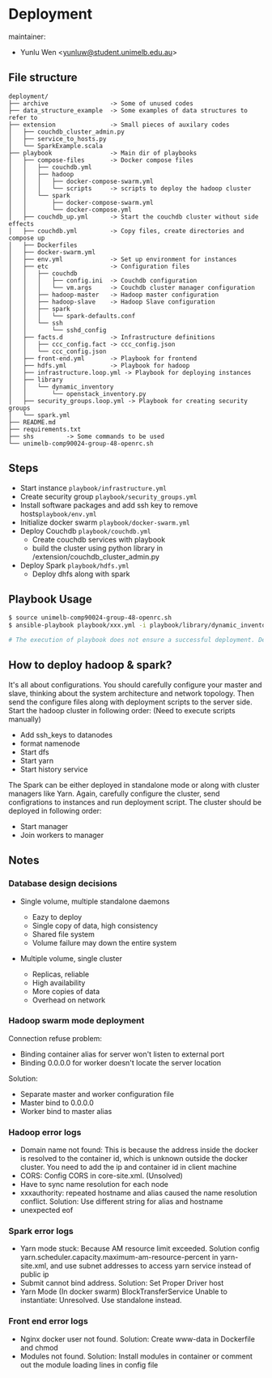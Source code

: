 

# Deployment
maintainer:
- Yunlu Wen \<yunluw@student.unimelb.edu.au\>

## File structure
```
deployment/
├── archive                 -> Some of unused codes
├── data_structure_example  -> Some examples of data structures to refer to
├── extension               -> Small pieces of auxilary codes
│   ├── couchdb_cluster_admin.py 
│   ├── service_to_hosts.py
│   └── SparkExample.scala
├── playbook                -> Main dir of playbooks
│   ├── compose-files       -> Docker compose files
│   │   ├── couchdb.yml
│   │   ├── hadoop
│   │   │   ├── docker-compose-swarm.yml
│   │   │   └── scripts     -> scripts to deploy the hadoop cluster
│   │   └── spark
│   │       ├── docker-compose-swarm.yml
│   │       └── docker-compose.yml
│   ├── couchdb_up.yml      -> Start the couchdb cluster without side effects
│   ├── couchdb.yml         -> Copy files, create directories and compose up
│   ├── Dockerfiles
│   ├── docker-swarm.yml
│   ├── env.yml             -> Set up environment for instances
│   ├── etc                 -> Configuration files
│   │   ├── couchdb         
│   │   │   ├── config.ini  -> Couchdb configuration
│   │   │   └── vm.args     -> Couchdb cluster manager configuration
│   │   ├── hadoop-master   -> Hadoop master configuration
│   │   ├── hadoop-slave    -> Hadoop Slave configuration
│   │   ├── spark       
│   │   │   └── spark-defaults.conf
│   │   └── ssh
│   │       └── sshd_config
│   ├── facts.d             -> Infrastructure definitions
│   │   ├── ccc_config.fact -> ccc_config.json
│   │   └── ccc_config.json
│   ├── front-end.yml       -> Playbook for frontend
│   ├── hdfs.yml            -> Playbook for hadoop
│   ├── infrastructure.loop.yml -> Playbook for deploying instances
│   ├── library
│   │   └── dynamic_inventory
│   │       └── openstack_inventory.py
│   ├── security_groups.loop.yml -> Playbook for creating security groups
│   └── spark.yml
├── README.md
├── requirements.txt
├── shs         -> Some commands to be used
└── unimelb-comp90024-group-48-openrc.sh
```
## Steps
- Start instance `playbook/infrastructure.yml`
- Create security group `playbook/security_groups.yml`
- Install software packages and add ssh key to remove hosts`playbook/env.yml`
- Initialize docker swarm `playbook/docker-swarm.yml`
- Deploy Couchdb `playbook/couchdb.yml`
  - Create couchdb services with playbook
  - build the cluster using  python library in /extension/couchdb_cluster_admin.py
- Deploy Spark `playbook/hdfs.yml`
  - Deploy dhfs along with spark
## Playbook Usage

```bash
$ source unimelb-comp90024-group-48-openrc.sh
$ ansible-playbook playbook/xxx.yml -i playbook/library/dynamic_inventory/openstack_inventory.py -e "ansible_ssh_user=ubuntu"

# The execution of playbook does not ensure a successful deployment. Developers are responsible to finish the remaining steps, read logs and test the services
```

## How to deploy hadoop & spark?
It's all about configurations. You should carefully configure your master and slave, thinking about the system architecture and network topology. Then send the configure files along with deployment scripts to the server side. Start the hadoop cluster in following order:
(Need to execute scripts manually)
- Add ssh_keys to datanodes
- format namenode
- Start dfs
- Start yarn
- Start history service

The Spark can be either deployed in standalone mode or along with cluster managers like Yarn. Again, carefully configure the cluster, send configrations to instances and run deployment script. The cluster should be deployed in following order:
- Start manager
- Join workers to manager


## Notes

### Database design decisions
- Single volume, multiple standalone daemons
  - Eazy to deploy
  - Single copy of data, high consistency
  - Shared file system
  - Volume failure may down the entire system
  
- Multiple volume, single cluster
  - Replicas, reliable
  - High availability
  - More copies of data
  - Overhead on network


### Hadoop swarm mode deployment

Connection refuse problem:
- Binding container alias for server won't listen to external port
- Binding 0.0.0.0 for worker doesn't locate the server location

Solution:
- Separate master and worker configuration file
- Master bind to 0.0.0.0
- Worker bind to master alias


### Hadoop error logs
- Domain name not found: This is because the address inside the docker is resolved to the container id, which is unknown outside the docker cluster. You need to add the ip and container id in client machine
- CORS: Config CORS in core-site.xml. (Unsolved)
- Have to sync name resolution for each node
- xxxauthority: repeated hostname and alias caused the name resolution conflict. Solution: Use different string for alias and hostname
- unexpected eof


### Spark error logs
- Yarn mode stuck: Because AM resource limit exceeded. Solution config yarn.scheduler.capacity.maximum-am-resource-percent in yarn-site.xml, and use subnet addresses to access yarn service instead of public ip
- Submit cannot bind address. Solution: Set Proper Driver host
- Yarn Mode (In docker swarm) BlockTransferService Unable to instantiate: Unresolved. Use standalone instead.


### Front end error logs
- Nginx docker user not found. Solution: Create www-data in Dockerfile and chmod
- Modules not found. Solution: Install modules in container or comment out the module loading lines in config file